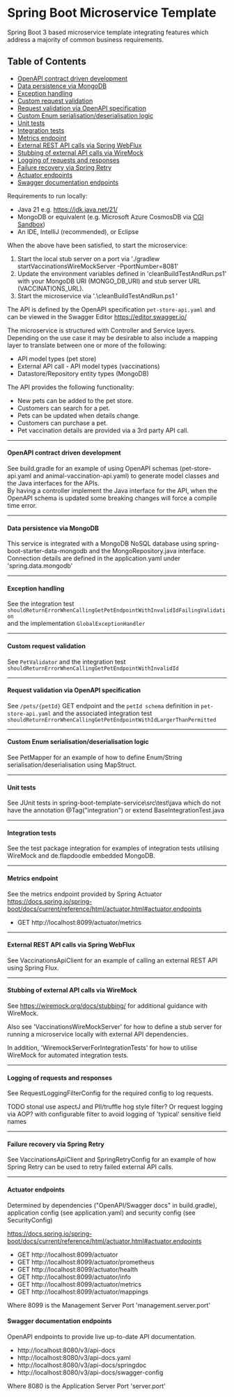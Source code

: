 # Spring Boot Microservice Template

Spring Boot 3 based microservice template integrating features which address a majority of common business requirements.

## Table of Contents

- [OpenAPI contract driven development](#openapi-contract-driven-development)
- [Data persistence via MongoDB](#data-persistence-via-mongodb)
- [Exception handling](#exception-handling)
- [Custom request validation](#custom-request-validation)
- [Request validation via OpenAPI specification](#request-validation-via-openapi-specification)
- [Custom Enum serialisation/deserialisation logic](#custom-enum-serialisationdeserialisation-logic)
- [Unit tests](#unit-tests)
- [Integration tests](#integration-tests)
- [Metrics endpoint](#metrics-endpoint)
- [External REST API calls via Spring WebFlux](#external-rest-api-calls-via-spring-webflux)
- [Stubbing of external API calls via WireMock](#stubbing-of-external-api-calls-via-wiremock)
- [Logging of requests and responses](#logging-of-requests-and-responses)
- [Failure recovery via Spring Retry](#failure-recovery-via-spring-retry)
- [Actuator endpoints](#actuator-endpoints)
- [Swagger documentation endpoints](#swagger-documentation-endpoints)

Requirements to run locally:

* Java 21 e.g. https://jdk.java.net/21/
* MongoDB or equivalent (e.g. Microsoft Azure CosmosDB via [CGI
  Sandbox](https://ensemble.ent.cgi.com/business/305832/serviceexcellence/Service%20Excellence%20Wiki%20Library/Sandbox.aspx))
* An IDE, IntelliJ (recommended), or Eclipse

When the above have been satisfied, to start the microservice:

1. Start the local stub server on a port via './gradlew startVaccinationsWireMockServer -PportNumber=8081'
2. Update the environment variables defined in 'cleanBuildTestAndRun.ps1' with your MongoDB URI (MONGO_DB_URI) and stub
   server URL (VACCINATIONS_URL).
3. Start the microservice via '.\cleanBuildTestAndRun.ps1  '

The API is defined by the OpenAPI specification `pet-store-api.yaml` and can be viewed in the Swagger
Editor https://editor.swagger.io/

The microservice is structured with Controller and Service layers.
Depending on the use case it may be desirable to also include a mapping layer to translate between one or more of the
following:

- API model types (pet store)
- External API call - API model types (vaccinations)
- Datastore/Repository entity types (MongoDB)

The API provides the following functionality:

- New pets can be added to the pet store.
- Customers can search for a pet.
- Pets can be updated when details change.
- Customers can purchase a pet.
- Pet vaccination details are provided via a 3rd party API call.

---

#### OpenAPI contract driven development

See build.gradle for an example of using OpenAPI schemas (pet-store-api.yaml and animal-vaccination-api.yaml)
to generate model classes and the Java interfaces for the APIs.  
By having a controller implement the Java interface for the API, when the OpenAPI schema is updated some
breaking changes will force a compile time error.

---

#### Data persistence via MongoDB

This service is integrated with a MongoDB NoSQL database using spring-boot-starter-data-mongodb
and the MongoRepository.java interface. Connection details are defined in the application.yaml under
'spring.data.mongodb'

---

#### Exception handling

See the integration test `shouldReturnErrorWhenCallingGetPetEndpointWithInvalidIdFailingValidation`  
and the implementation `GlobalExceptionHandler`

---

#### Custom request validation

See `PetValidator` and the integration test
`shouldReturnErrorWhenCallingGetPetEndpointWithInvalidId`

---

#### Request validation via OpenAPI specification

See `/pets/{petId}` GET endpoint and the `petId schema` definition in `pet-store-api.yaml`
and the associated integration
test `shouldReturnErrorWhenCallingGetPetEndpointWithIdLargerThanPermitted`

---

#### Custom Enum serialisation/deserialisation logic

See PetMapper for an example of how to define Enum/String serialisation/deserialisation using MapStruct.

---

#### Unit tests
See JUnit tests in spring-boot-template-service\src\test\java which do not have the annotation @Tag("integration") or extend BaseIntegrationTest.java

---

#### Integration tests

See the test package integration for examples of integration tests utilising WireMock and de.flapdoodle embedded
MongoDB.

---

#### Metrics endpoint
See the metrics endpoint provided by Spring Actuator https://docs.spring.io/spring-boot/docs/current/reference/html/actuator.html#actuator.endpoints
- GET http://localhost:8099/actuator/metrics

---

#### External REST API calls via Spring WebFlux

See VaccinationsApiClient for an example of calling an external REST API using Spring Flux.

---

#### Stubbing of external API calls via WireMock

See https://wiremock.org/docs/stubbing/ for additional guidance with WireMock.

Also see 'VaccinationsWireMockServer' for how to define a stub server for running a microservice locally with external
API dependencies.

In addition, 'WiremockServerForIntegrationTests' for how to utilise WireMock for automated integration tests.

---

#### Logging of requests and responses

See RequestLoggingFilterConfig for the required config to log requests.

TODO stonal use aspectJ and PII/truffle hog style filter? Or request logging via AOP? with configurable filter to avoid
logging of 'typical' sensitive field names

---

#### Failure recovery via Spring Retry

See VaccinationsApiClient and SpringRetryConfig for an example of how Spring Retry can be used to retry failed external
API calls.

---

#### Actuator endpoints

Determined by dependencies ("OpenAPI/Swagger docs" in build.gradle),
application config (see application.yaml) and security config (see SecurityConfig)

https://docs.spring.io/spring-boot/docs/current/reference/html/actuator.html#actuator.endpoints

- GET http://localhost:8099/actuator
- GET http://localhost:8099/actuator/prometheus
- GET http://localhost:8099/actuator/health
- GET http://localhost:8099/actuator/info
- GET http://localhost:8099/actuator/metrics
- GET http://localhost:8099/actuator/mappings

Where 8099 is the Management Server Port 'management.server.port'

#### Swagger documentation endpoints

OpenAPI endpoints to provide live up-to-date API documentation.

- http://localhost:8080/v3/api-docs
- http://localhost:8080/v3/api-docs.yaml
- http://localhost:8080/v3/api-docs/springdoc
- http://localhost:8080/v3/api-docs/swagger-config

Where 8080 is the Application Server Port 'server.port' 